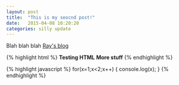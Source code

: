 ```yaml
---
layout: post
title:  "This is my seocnd post!"
date:   2015-04-08 10:20:20
categories: silly update
---
```

Blah blah blah [Ray's blog][ray]

{% highlight html %}
<b>Testing HTML</b>
<b>More stuff</b>
{% endhighlight %}

{% highlight javascript %}
for(x=1;x<2;x++) {
	console.log(x);
}
{% endhighlight %}

[ray]:      http://www.raymondcamden.com
